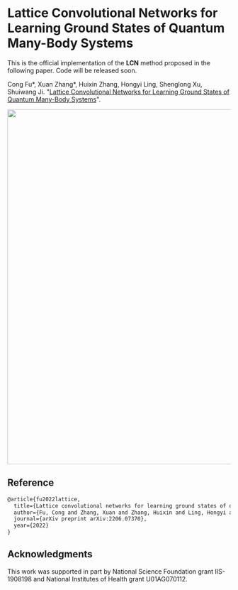 # Lattice Convolutional Networks for Learning Ground States of Quantum Many-Body Systems

This is the official implementation of the **LCN** method proposed in the following paper. Code will be released soon.

Cong Fu*, Xuan Zhang*, Huixin Zhang, Hongyi Ling, Shenglong Xu, Shuiwang Ji. "[Lattice Convolutional Networks for Learning Ground States of Quantum Many-Body Systems](https://arxiv.org/abs/2206.07370)".

<p align="center">
<img src="https://github.com/divelab/AIRS/blob/main/OpenQM/LCN/assets/LCN.png" width="800" class="center" alt=""/>
    <br/>
</p>

## Reference
```latex
@article{fu2022lattice,
  title={Lattice convolutional networks for learning ground states of quantum many-body systems},
  author={Fu, Cong and Zhang, Xuan and Zhang, Huixin and Ling, Hongyi and Xu, Shenglong and Ji, Shuiwang},
  journal={arXiv preprint arXiv:2206.07370},
  year={2022}
}
```

## Acknowledgments
This work was supported in part by National Science Foundation grant IIS-1908198 and National Institutes of Health grant
U01AG070112.

